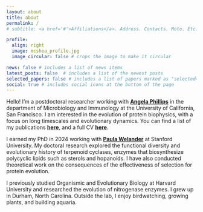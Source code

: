 ```yaml
---
layout: about
title: about
permalink: /
# subtitle: <a href='#'>Affiliations</a>. Address. Contacts. Moto. Etc.

profile:
  align: right
  image: mcshea_profile.jpg
  image_circular: false # crops the image to make it circular

news: false # includes a list of news items
latest_posts: false  # includes a list of the newest posts
selected_papers: false # includes a list of papers marked as "selected={true}"
social: true # includes social icons at the bottom of the page
---
```


Hello! I’m a postdoctoral researcher working with **[Angela Phillips](https://aphillipslab.ucsf.edu/)** in the department of Microbiology and Immunology at the University of California, San Francisco. I am interested in the evolution of protein biophysics, with a focus on long timescales and evolutionary dynamics. You can find a list of my publications **[here](https://scholar.google.com/citations?user=mdmGCvAAAAAJ&hl=en)**, and a full CV **[here](https://cyclase.github.io/assets/pdf/McShea_CV.pdf)**.

I earned my PhD in 2024 working with **[Paula Welander](https://welanderlab.stanford.edu/)** at Stanford University. My doctoral research explored the functional diversity and evolutionary history of terpenoid cyclases, enzymes that biosynthesize polycyclic lipids such as sterols and hopanoids. I have also conducted theoretical work on the consequences of the effectiveness of selection for protein evolution. 

I previously studied Organismic and Evolutionary Biology at Harvard University and researched the evolution of nitrogenase enzymes. I grew up in Durham, North Carolina. Outside the lab, I enjoy birdwatching, growing plants, and building aquaria.